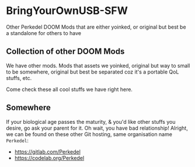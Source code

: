 # BringYourOwnUSB-SFW

Other Perkedel DOOM Mods that are either yoinked, or original but best be a standalone for others to have

## Collection of other DOOM Mods

We have other mods. Mods that assets we yoinked, original but way to small to be somewhere, original but best be separated coz it's a portable QoL stuffs, etc.

Come check these all cool stuffs we have right here.

## Somewhere

If your biological age passes the maturity, & you'd like other stuffs you desire, go ask your parent for it. Oh wait, you have bad relationship! Alright, we can be found on these other Git hosting, same organisation name `Perkedel`:

- https://gitlab.com/Perkedel
- https://codelab.org/Perkedel